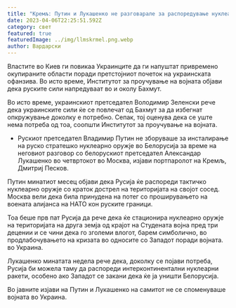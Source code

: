 ```yaml
---
title: "Кремљ: Путин и Лукашенко не разговарале за распоредување нуклеарно оружје"
date: 2023-04-06T22:25:51.592Z
category: свет
featured: true
featuredImage: ../img/llmskrmel.png.webp
author: Вардарски
---
```


Властите во Киев ги повикаа Украинците да ги напуштат привремено окупираните области поради претстојниот почеток на украинската офанзива. Во исто време, Институтот за проучување на војната објави дека руските сили напредуваат во и околу Бахмут.

Во исто време, украинскиот претседател Володимир Зеленски рече дека украинските сили ќе се повлечат од Бахмут за да избегнат опкружување доколку е потребно. Сепак, тој оценува дека се уште нема потреба од тоа, соопшти Институтот за проучување на војната.

- Рускиот претседател Владимир Путин не зборуваше за инсталирање на руско стратешко нуклеарно оружје во Белорусија за време на неговиот разговор со белорускиот претседател Александар Лукашенко во четвртокот во Москва, изјави портпаролот на Кремљ, Дмитриј Песков.

Путин минатиот месец објави дека Русија ќе распореди тактичко нуклеарно оружје со краток дострел на територијата на својот сосед. Москва вели дека била принудена на потег со проширувањето на воената алијанса на НАТО кон руските граници.

Тоа беше прв пат Русија да рече дека ќе стационира нуклеарно оружје на територијата на друга земја од крајот на Студената војна пред три децении и се чини дека го зголеми влогот, барем симболично, во продлабочувањето на кризата во односите со Западот поради војната. во Украина.

Лукашенко минатата недела рече дека, доколку се појави потреба, Русија би можела таму да распореди интерконтинентални нуклеарни ракети, особено ако Западот се закани дека ќе ја уништи Белорусија.

Во јавните изјави на Путин и Лукашенко на самитот не се споменуваше војната во Украина.
